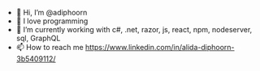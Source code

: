 - 👋 Hi, I’m @adiphoorn
- 👀 I love programming
- 🌱 I’m currently working with c#, .net, razor, js, react, npm, nodeserver, sql, GraphQL
- 📫 How to reach me https://www.linkedin.com/in/alida-diphoorn-3b5409112/

<!---
adiphoorn/adiphoorn is a ✨ special ✨ repository because its `README.md` (this file) appears on your GitHub profile.
You can click the Preview link to take a look at your changes.
--->
